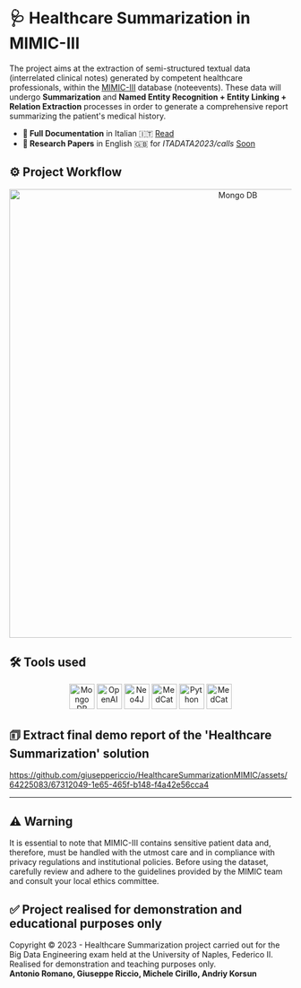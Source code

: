 # 🩺 Healthcare Summarization in MIMIC-III
The project aims at the extraction of semi-structured textual data (interrelated clinical notes) generated by competent healthcare professionals, within the [MIMIC-III](https://physionet.org/content/mimiciii/1.4/) database (noteevents). These data will undergo **Summarization** and **Named Entity Recognition + Entity Linking + Relation Extraction** processes in order to generate a comprehensive report summarizing the patient's medical history. 

- **📖 Full Documentation** in Italian 🇮🇹 [Read](https://github.com/giuseppericcio/HealthcareSummarizationMIMIC/blob/main/Healthcare_Summarization_MIMIC.pdf)
- **📄 Research Papers** in English 🇬🇧 for *ITADATA2023/calls* [Soon]()

## ⚙️ Project Workflow
<div align="center">
    <img src="https://github.com/giuseppericcio/HealthcareSummarizationMIMIC/blob/main/img/Workflow.png?raw=true" alt="Mongo DB" height="800">
</div>

## 🛠️ Tools used
<div align="center">
    <img src="https://th.bing.com/th/id/R.4fae2a716eff54919f5c949473a40828?rik=GNlo2ZbF7gRjaw&pid=ImgRaw&r=0" alt="Mongo DB" height="45">
    <img src="https://th.bing.com/th/id/OIP.8CuA1RVvzjfpIVXMWW_TFQHaBj?pid=ImgDet&rs=1" alt="OpenAI" height="45">
    <img src="https://th.bing.com/th/id/OIP.Ksia5B3z9LrSDC7NILmyWwHaD3?pid=ImgDet&rs=1" alt="Neo4J" height="45">
    <img src="https://github.com/CogStack/MedCAT/blob/master/media/cat-logo.png?raw=true" alt="MedCat" height="45">
    <img src="https://th.bing.com/th/id/R.943803c137dc211e2279dbe80a17c401?rik=5%2bBVufa9qlZ7fA&riu=http%3a%2f%2flogos-download.com%2fwp-content%2fuploads%2f2016%2f10%2fPython_logo_wordmark.png&ehk=SmOqfSHQgYcJP9Z5pRpZMthkW0dDatRgVJlKeLyCTSs%3d&risl=&pid=ImgRaw&r=0" alt="Python" height="45">
    <img src="https://streamlit.io/images/brand/streamlit-logo-primary-colormark-darktext.svg" alt="MedCat" height="45">
</div>

## 🗊 Extract final demo report of the 'Healthcare Summarization' solution
https://github.com/giuseppericcio/HealthcareSummarizationMIMIC/assets/64225083/67312049-1e65-465f-b148-f4a42e56cca4

<hr>

## ⚠️ Warning
It is essential to note that MIMIC-III contains sensitive patient data and, therefore, must be handled with the utmost care and in compliance with privacy regulations and institutional policies. Before using the dataset, carefully review and adhere to the guidelines provided by the MIMIC team and consult your local ethics committee.

## ✅ Project realised for demonstration and educational purposes only
Copyright © 2023 - Healthcare Summarization project carried out for the Big Data Engineering exam held at the University of Naples, Federico II. Realised for demonstration and teaching purposes only. <br>
**Antonio Romano, Giuseppe Riccio, Michele Cirillo, Andriy Korsun**
